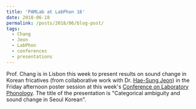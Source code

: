 ```yaml
---
title: 'PAMLab at LabPhon 16'
date: 2018-06-18
permalink: /posts/2018/06/blog-post/
tags:
  - Chang
  - Jeon
  - LabPhon
  - conferences
  - presentations
---
```


Prof. Chang is in Lisbon this week to present results on sound change in Korean fricatives (from collaborative work with Dr. <a href="https://sites.google.com/site/haesungjeon/" target="_blank">Hae-Sung Jeon</a>) in the Friday afternoon poster session at this week's <a href="http://labfon.letras.ulisboa.pt/LabPhon16/" target="_blank">Conference on Laboratory Phonology</a>. The title of the presentation is "Categorical ambiguity and sound change in Seoul Korean". 
